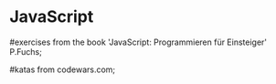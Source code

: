 # JavaScript

#exercises from the book 'JavaScript: Programmieren für Einsteiger' P.Fuchs;

#katas from codewars.com;

